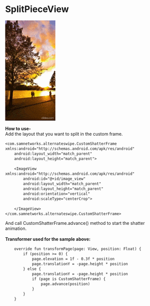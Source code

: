 # SplitPieceView

![Test Image 1](screenshot.gif)

<b>How to use-</b><br>
Add the layout that you want to split in the custom frame.

```
<com.samnetworks.alternateswipe.CustomShatterFrame xmlns:android="http://schemas.android.com/apk/res/android"
    android:layout_width="match_parent"
    android:layout_height="match_parent">

    <ImageView xmlns:android="http://schemas.android.com/apk/res/android"
        android:id="@+id/image_view"
        android:layout_width="match_parent"
        android:layout_height="match_parent"
        android:orientation="vertical"
        android:scaleType="centerCrop">

    </ImageView>
</com.samnetworks.alternateswipe.CustomShatterFrame>
```
And call CustomShatterFrame.advance() method to start the shatter animation.<br><br>
<b> Transformer used for the sample above:</b>
```
    override fun transformPage(page: View, position: Float) {
        if (position >= 0) {
            page.elevation = 1f - 0.3f * position
            page.translationY = -page.height * position
        } else {
            page.translationY = -page.height * position
            if (page is CustomShatterFrame) {
                page.advance(position)
            }
        }
    }
```

